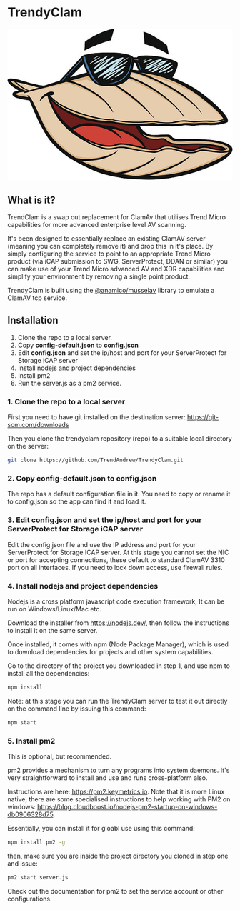 
# TrendyClam

![TrendyClam](https://github.com/TrendAndrew/TrendyClam/blob/main/img/clam612.jpeg)

## What is it?

TrendClam is a swap out replacement for ClamAv that utilises Trend Micro capabilities for more advanced enterprise level AV scanning.

It's been designed to essentially replace an existing ClamAV server (meaning you can completely remove it) and drop this in it's place. By simply configuring the service to point to an appropriate Trend Micro product (via iCAP submission to SWG, ServerProtect, DDAN or similar) you can make use of your Trend Micro advanced AV and XDR capabilities and simplify your environment by removing a single point product.

TrendyClam is built using the <a href="https://www.npmjs.com/package/@anamico/musselav" target="musselav">@anamico/musselav</a> library to emulate a ClamAV tcp service. 

## Installation

1. Clone the repo to a local server.
2. Copy <b>config-default.json</b> to <b>config.json</b>
3. Edit <b>config.json</b> and set the ip/host and port for your ServerProtect for Storage iCAP server
4. Install nodejs and project dependencies
5. Install pm2
6. Run the server.js as a pm2 service.

### 1. Clone the repo to a local server

First you need to have git installed on the destination server: <a href="https://git-scm.com/downloads" target="git">https://git-scm.com/downloads</a>

Then you clone the trendyclam repository (repo) to a suitable local directory on the server:

```bash
git clone https://github.com/TrendAndrew/TrendyClam.git
```

### 2. Copy <b>config-default.json</b> to <b>config.json</b>

The repo has a default configuration file in it. You need to copy or rename it to config.json so the app can find it and load it.

### 3. Edit <b>config.json</b> and set the ip/host and port for your ServerProtect for Storage iCAP server

Edit the config.json file and use the IP address and port for your ServerProtect for Storage ICAP server.
At this stage you cannot set the NIC or port for accepting connections, these default to standard ClamAV 3310 port on all interfaces. If you need to lock down access, use firewall rules.

### 4. Install nodejs and project dependencies

Nodejs is a cross platform javascript code execution framework, It can be run on Windows/Linux/Mac etc.

Download the installer from <a href="https://nodejs.dev/" target="node">https://nodejs.dev/</a>, then follow the instructions to install it on the same server.

Once installed, it comes with npm (Node Package Manager), which is used to download dependencies for projects and other system capabilities.

Go to the directory of the project you downloaded in step 1, and use npm to install all the dependencies:
```bash
npm install
```

Note: at this stage you can run the TrendyClam server to test it out directly on the command line by issuing this command:
```bash
npm start
```

### 5. Install pm2

This is optional, but recommended.

pm2 provides a mechanism to turn any programs into system daemons. It's very straightforward to install and use and runs cross-platform also.

Instructions are here: <a href="https://pm2.keymetrics.io" target="pm2">https://pm2.keymetrics.io</a>.
Note that it is more Linux native, there are some specialised instructions to help working with PM2 on windows:
<a href="https://blog.cloudboost.io/nodejs-pm2-startup-on-windows-db0906328d75">https://blog.cloudboost.io/nodejs-pm2-startup-on-windows-db0906328d75</a>.

Essentially, you can install it for gloabl use using this command:
```bash
npm install pm2 -g
```

then, make sure you are inside the project directory you cloned in step one and issue:
```bash
pm2 start server.js
```

Check out the documentation for pm2 to set the service account or other configurations.

